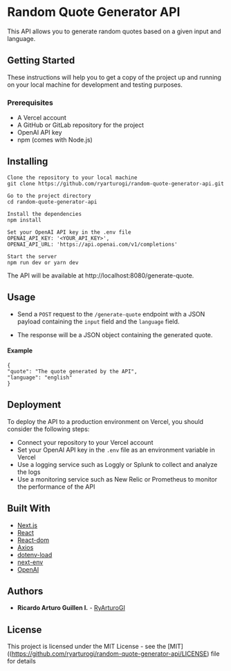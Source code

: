 # Random Quote Generator API

This API allows you to generate random quotes based on a given input and language.

## Getting Started

These instructions will help you to get a copy of the project up and running on your local machine for development and testing purposes.

### Prerequisites

- A Vercel account
- A GitHub or GitLab repository for the project
- OpenAI API key
- npm (comes with Node.js)

## Installing

```
Clone the repository to your local machine
git clone https://github.com/ryarturogi/random-quote-generator-api.git

Go to the project directory
cd random-quote-generator-api

Install the dependencies
npm install

Set your OpenAI API key in the .env file
OPENAI_API_KEY: '<YOUR_API_KEY>',
OPENAI_API_URL: 'https://api.openai.com/v1/completions'

Start the server
npm run dev or yarn dev
```

The API will be available at http://localhost:8080/generate-quote.

## Usage

- Send a `POST` request to the `/generate-quote` endpoint with a JSON payload containing the `input` field and the `language` field.

- The response will be a JSON object containing the generated quote.

#### Example

```
{
"quote": "The quote generated by the API",
"language": "english"
}
```

## Deployment

To deploy the API to a production environment on Vercel, you should consider the following steps:

- Connect your repository to your Vercel account
- Set your OpenAI API key in the `.env` file as an environment variable in Vercel
- Use a logging service such as Loggly or Splunk to collect and analyze the logs
- Use a monitoring service such as New Relic or Prometheus to monitor the performance of the API

## Built With

- [Next.js](https://nextjs.org)
- [React](https://reactjs.org)
- [React-dom](https://reactjs.org/docs/react-dom.html)
- [Axios](https://github.com/axios/axios)
- [dotenv-load](https://www.npmjs.com/package/dotenv-load)
- [next-env](https://www.npmjs.com/package/next-env)
- [OpenAI](https://openai.com)

## Authors

- **Ricardo Arturo Guillen I.** - [RyArturoGI](https://github.com/ryarturogi)

## License

This project is licensed under the MIT License - see the [MIT]((https://github.com/ryarturogi/random-quote-generator-api/LICENSE) file for details
